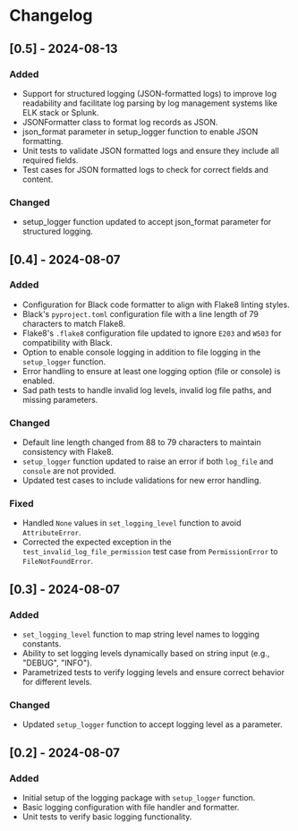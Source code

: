 # Changelog

## [0.5] - 2024-08-13
### Added
- Support for structured logging (JSON-formatted logs) to improve log readability and facilitate log parsing by log management systems like ELK stack or Splunk.
- JSONFormatter class to format log records as JSON.
- json_format parameter in setup_logger function to enable JSON formatting.
- Unit tests to validate JSON formatted logs and ensure they include all required fields.
- Test cases for JSON formatted logs to check for correct fields and content.

### Changed
- setup_logger function updated to accept json_format parameter for structured logging.

## [0.4] - 2024-08-07
### Added
- Configuration for Black code formatter to align with Flake8 linting styles.
- Black's `pyproject.toml` configuration file with a line length of 79 characters to match Flake8.
- Flake8's `.flake8` configuration file updated to ignore `E203` and `W503` for compatibility with Black.
- Option to enable console logging in addition to file logging in the `setup_logger` function.
- Error handling to ensure at least one logging option (file or console) is enabled.
- Sad path tests to handle invalid log levels, invalid log file paths, and missing parameters.

### Changed
- Default line length changed from 88 to 79 characters to maintain consistency with Flake8.
- `setup_logger` function updated to raise an error if both `log_file` and `console` are not provided.
- Updated test cases to include validations for new error handling.

### Fixed
- Handled `None` values in `set_logging_level` function to avoid `AttributeError`.
- Corrected the expected exception in the `test_invalid_log_file_permission` test case from `PermissionError` to `FileNotFoundError`.

## [0.3] - 2024-08-07
### Added
- `set_logging_level` function to map string level names to logging constants.
- Ability to set logging levels dynamically based on string input (e.g., "DEBUG", "INFO").
- Parametrized tests to verify logging levels and ensure correct behavior for different levels.

### Changed
- Updated `setup_logger` function to accept logging level as a parameter.

## [0.2] - 2024-08-07
### Added
- Initial setup of the logging package with `setup_logger` function.
- Basic logging configuration with file handler and formatter.
- Unit tests to verify basic logging functionality.
